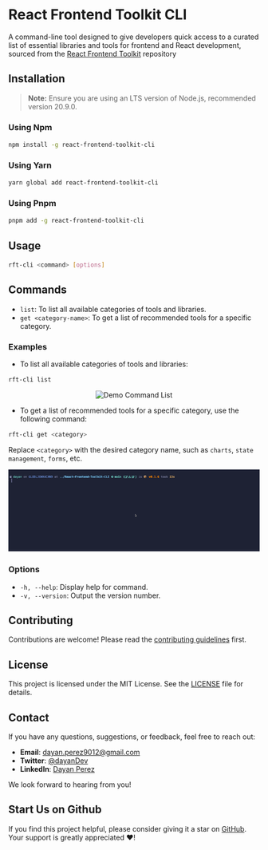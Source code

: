 # React Frontend Toolkit CLI

A command-line tool designed to give developers quick access to a curated list of essential libraries and tools for frontend and React development, sourced from the [React Frontend Toolkit](https://github.com/drbarzaga/React-Frontend-Toolkit) repository

## Installation

> **Note:** Ensure you are using an LTS version of Node.js, recommended version 20.9.0.

### Using Npm

```bash
npm install -g react-frontend-toolkit-cli
```

### Using Yarn

```bash
yarn global add react-frontend-toolkit-cli
```

### Using Pnpm

```bash
pnpm add -g react-frontend-toolkit-cli
```

## Usage

```bash
rft-cli <command> [options]
```

## Commands

- `list`: To list all available categories of tools and libraries.
- `get <category-name>`: To get a list of recommended tools for a specific category.

### Examples

- To list all available categories of tools and libraries:

```bash
rft-cli list
```

<div align="center">
  <img src="assets/demo-command-list.gif" alt="Demo Command List" />
</div>

- To get a list of recommended tools for a specific category, use the following command:

```bash
rft-cli get <category>
```

Replace `<category>` with the desired category name, such as `charts`, `state management`, `forms`, etc.

<div align="center">
  <img src="assets/demo-command-get.gif" alt="Demo Command Get" />
</div>

### Options

- `-h, --help`: Display help for command.
- `-v, --version`: Output the version number.

## Contributing

Contributions are welcome! Please read the [contributing guidelines](CONTRIBUTING.md) first.

## License

This project is licensed under the MIT License. See the [LICENSE](LICENSE) file for details.

## Contact

If you have any questions, suggestions, or feedback, feel free to reach out:

- **Email**: [dayan.perez9012@gmail.com](mailto:dayan.perez9012@gmail.com)
- **Twitter**: [@dayanDev](https://twitter.com/dayanDev)
- **LinkedIn**: [Dayan Perez](https://www.linkedin.com/in/drbarzaga/)

We look forward to hearing from you!

## Start Us on Github

If you find this project helpful, please consider giving it a star on [GitHub](https://github.com/drbarzaga/React-Frontend-Toolkit-CLI). Your support is greatly appreciated ❤️!
